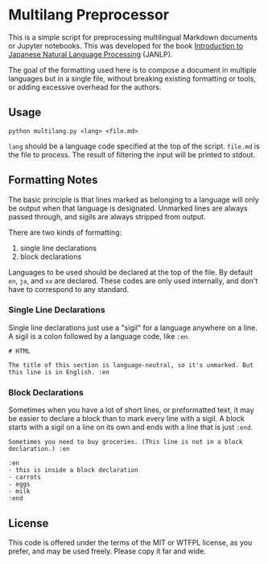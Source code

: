 # Multilang Preprocessor

This is a simple script for preprocessing multilingual Markdown documents or Jupyter notebooks. This was developed for the book [Introduction to Japanese Natural Language Processing](https://www.japanesenlp.com/) (JANLP). 

The goal of the formatting used here is to compose a document in multiple languages but in a single file, without breaking existing formatting or tools, or adding excessive overhead for the authors.  

## Usage

```
python multilang.py <lang> <file.md>
```

`lang` should be a language code specified at the top of the script. `file.md` is the file to process. The result of filtering the input will be printed to stdout.

## Formatting Notes

The basic principle is that lines marked as belonging to a language will only be output when that language is designated. Unmarked lines are always passed through, and sigils are always stripped from output.

There are two kinds of formatting:

1. single line declarations
2. block declarations

Languages to be used should be declared at the top of the file. By default `en`, `ja`, and `xx` are declared. These codes are only used internally, and don't have to correspond to any standard.

### Single Line Declarations

Single line declarations just use a "sigil" for a language anywhere on a line. A sigil is a colon followed by a language code, like `:en`. 

```
# HTML

The title of this section is language-neutral, so it's unmarked. But this line is in English. :en
```

### Block Declarations

Sometimes when you have a lot of short lines, or preformatted text, it may be easier to declare a block than to mark every line with a sigil. A block starts with a sigil on a line on its own and ends with a line that is just `:end`. 

```
Sometimes you need to buy groceries. (This line is not in a block declaration.) :en

:en
- this is inside a block declaration
- carrots
- eggs
- milk
:end
```

## License

This code is offered under the terms of the MIT or WTFPL license, as you prefer, and may be used freely. Please copy it far and wide.
